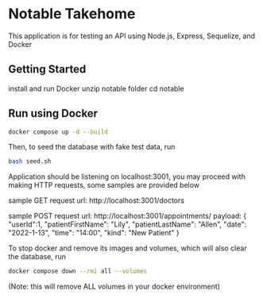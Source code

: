 # Notable Takehome

This application is for testing an API using Node.js, Express, Sequelize, and Docker

## Getting Started

install and run Docker
unzip notable folder
cd notable

## Run using Docker

```bash
docker compose up -d --build
```

Then, to seed the database with fake test data, run

```bash
bash seed.sh
```

Application should be listening on localhost:3001, you may proceed with making HTTP requests, some samples are provided below

sample GET request
url: http://localhost:3001/doctors

sample POST request
url: http://localhost:3001/appointments/
payload:
{
"userId":1,
"patientFirstName": "Lily",
"patientLastName": "Allen",
"date": "2022-1-13",
"time": "14:00",
"kind": "New Patient"
}

To stop docker and remove its images and volumes, which will also clear the database, run

```bash
docker compose down --rmi all --volumes
```

(Note: this will remove ALL volumes in your docker environment)
